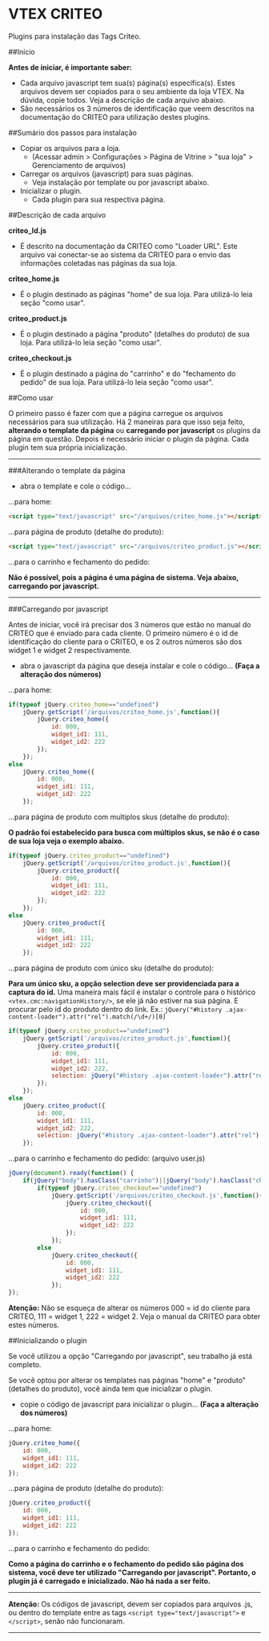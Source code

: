 VTEX CRITEO
===========

Plugins para instalação das Tags Criteo.

##Início

**Antes de iniciar, é importante saber:**

* Cada arquivo javascript tem sua(s) página(s) específica(s). Estes arquivos devem ser copiados para o seu ambiente da loja VTEX. Na dúvida, copie todos. Veja a descrição de cada arquivo abaixo.
* São necessários os 3 números de identificação que veem descritos na documentação do CRITEO para utilização destes plugins.

##Sumário dos passos para instalação

* Copiar os arquivos para a loja.
    * (Acessar admin > Configurações > Página de Vitrine > "sua loja" > Gerenciamento de arquivos) 
* Carregar os arquivos (javascript) para suas páginas. 
    * Veja instalação por template ou por javascript abaixo.
* Inicializar o plugin. 
    * Cada plugin para sua respectiva página.

##Descrição de cada arquivo

**criteo_ld.js**
* É descrito na documentação da CRITEO como "Loader URL". Este arquivo vai conectar-se ao sistema da CRITEO para o envio das informações coletadas nas páginas da sua loja.

**criteo_home.js**
* É o plugin destinado as páginas "home" de sua loja. Para utilizá-lo leia seção "como usar".

**criteo_product.js**
* É o plugin destinado a página "produto" (detalhes do produto) de sua loja. Para utilizá-lo leia seção "como usar".

**criteo_checkout.js**
* É o plugin destinado a página do "carrinho" e do "fechamento do pedido" de sua loja. Para utilizá-lo leia seção "como usar".


##Como usar

O primeiro passo é fazer com que a página carregue os arquivos necessários para sua utilização. Há 2 maneiras para que isso seja feito, **alterando o template da página** ou **carregando por javascript** os plugins da página em questão.
Depois é necessário iniciar o plugin da página. Cada plugin tem sua própria inicialização.

---
###Alterando o template da página
* abra o template e cole o código...

...para home:
```html
<script type="text/javascript" src="/arquivos/criteo_home.js"></script>
```

...para página de produto (detalhe do produto):
```html
<script type="text/javascript" src="/arquivos/criteo_product.js"></script>
```

...para o carrinho e fechamento do pedido:

**Não é possível, pois a página é uma página de sistema. Veja abaixo, carregando por javascript.**

---
###Carregando por javascript

Antes de iniciar, você irá precisar dos 3 números que estão no manual do CRITEO que é enviado para cada cliente. O primeiro número é o id de identificação do cliente para o CRITEO, e os 2 outros números são dos widget 1 e widget 2 respectivamente.

* abra o javascript da página que deseja instalar e cole o código... **(Faça a alteração dos números)**

...para home:
```javascript
if(typeof jQuery.criteo_home=="undefined")
    jQuery.getScript('/arquivos/criteo_home.js',function(){
        jQuery.criteo_home({
            id: 000,
            widget_id1: 111,
            widget_id2: 222
        });
    });
else
    jQuery.criteo_home({
        id: 000,
        widget_id1: 111,
        widget_id2: 222
    });
```

...para página de produto com multiplos skus (detalhe do produto):

**O padrão foi estabelecido para busca com múltiplos skus, se não é o caso de sua loja veja o exemplo abaixo.**

```javascript
if(typeof jQuery.criteo_product=="undefined")
    jQuery.getScript('/arquivos/criteo_product.js',function(){
        jQuery.criteo_product({
            id: 000,
            widget_id1: 111,
            widget_id2: 222
        });
    });
else
    jQuery.criteo_product({
        id: 000,
        widget_id1: 111,
        widget_id2: 222
    });
```

...para página de produto com único sku (detalhe do produto):

**Para um único sku, a opção selection deve ser providenciada para a captura do id.**
Uma maneira mais fácil é instalar o controle para o histórico `<vtex.cmc:navigationHistory/>`, se ele já não estiver na sua página.
E procurar pelo id do produto dentro do link. Ex.: `jQuery("#history .ajax-content-loader").attr("rel").match(/\d+/)[0]`

```javascript
if(typeof jQuery.criteo_product=="undefined")
    jQuery.getScript('/arquivos/criteo_product.js',function(){
        jQuery.criteo_product({
            id: 000,
            widget_id1: 111,
            widget_id2: 222,
            selection: jQuery("#history .ajax-content-loader").attr("rel").match(/\d+/)[0]
        });
    });
else
    jQuery.criteo_product({
        id: 000,
        widget_id1: 111,
        widget_id2: 222,
        selection: jQuery("#history .ajax-content-loader").attr("rel").match(/\d+/)[0]
    });
```

...para o carrinho e fechamento do pedido: (arquivo user.js)
```javascript
jQuery(document).ready(function() {
    if(jQuery("body").hasClass("carrinho")||jQuery("body").hasClass("checkout","finaliza-compra"))
        if(typeof jQuery.criteo_checkout=="undefined")
            jQuery.getScript('/arquivos/criteo_checkout.js',function(){
                jQuery.criteo_checkout({
                    id: 000,
                    widget_id1: 111,
                    widget_id2: 222
                });
            });
        else
            jQuery.criteo_checkout({
                id: 000,
                widget_id1: 111,
                widget_id2: 222
            });
});
```

**Atenção:** Não se esqueça de alterar os números 000 = id do cliente para CRITEO, 111 = widget 1, 222 = widget 2. Veja o manual da CRITEO para obter estes números.

##Inicializando o plugin

Se você utilizou a opção "Carregando por javascript", seu trabalho já está completo.

Se você optou por alterar os templates nas páginas "home" e "produto" (detalhes do produto), você ainda tem que inicializar o plugin.

* copie o código de javascript para inicializar o plugin... **(Faça a alteração dos números)**

...para home:
```javascript
jQuery.criteo_home({
    id: 000,
    widget_id1: 111,
    widget_id2: 222
});
```

...para página de produto (detalhe do produto):
```javascript
jQuery.criteo_product({
    id: 000,
    widget_id1: 111,
    widget_id2: 222
});
```

...para o carrinho e fechamento do pedido:

**Como a página do carrinho e o fechamento do pedido são página dos sistema, você deve ter utilizado "Carregando por javascript". Portanto, o plugin já é carregado e inicializado. Não há nada a ser feito.**

---
**Atenção:** Os códigos de javascript, devem ser copiados para arquivos .js, ou dentro do template entre as tags `<script type="text/javascript">` e `</script>`, senão não funcionaram.

---
